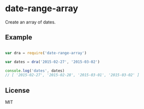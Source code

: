 # date-range-array #

Create an array of dates.

## Example ##

```js

var dra = require('date-range-array')

var dates = dra('2015-02-27', '2015-03-02')

console.log('dates', dates)
// [ '2015-02-27', '2015-02-28', '2015-03-01', '2015-03-02' ]

```

## License

MIT
